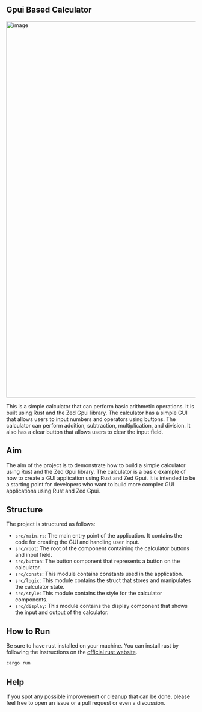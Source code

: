 ## Gpui Based Calculator

<img width="1002" alt="image" src="https://github.com/kriskw1999/gpui-calculator/assets/71312948/585d96cf-3976-4356-9eac-42939c1d2031">

This is a simple calculator that can perform basic arithmetic operations. It is built using Rust and the Zed Gpui library. The calculator has a simple GUI that allows users to input numbers and operators using buttons. The calculator can perform addition, subtraction, multiplication, and division. It also has a clear button that allows users to clear the input field.

## Aim

The aim of the project is to demonstrate how to build a simple calculator using Rust and the Zed Gpui library. The calculator is a basic example of how to create a GUI application using Rust and Zed Gpui. It is intended to be a starting point for developers who want to build more complex GUI applications using Rust and Zed Gpui.

## Structure

The project is structured as follows:

- `src/main.rs`: The main entry point of the application. It contains the code for creating the GUI and handling user input.
- `src/root`: The root of the component containing the calculator buttons and input field.
- `src/button`: The button component that represents a button on the calculator.
- `src/consts`: This module contains constants used in the application.
- `src/logic`: This module contains the struct that stores and manipulates the calculator state.
- `src/style`: This module contains the style for the calculator components.
- `src/display`: This module contains the display component that shows the input and output of the calculator.

## How to Run

Be sure to have rust installed on your machine. You can install rust by following the instructions on the [official rust website](https://www.rust-lang.org/tools/install).

```bash
cargo run
```

## Help

If you spot any possible improvement or cleanup that can be done, please feel free to open an issue or a pull request or even a discussion.
